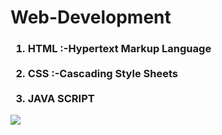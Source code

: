 # Web-Development

<h3>

<ol>

<li>HTML :-Hypertext Markup Language</li>
  <br>
<li>CSS :-Cascading Style Sheets</li>
  <br>
<li>JAVA SCRIPT</li>
  
</ol>
  
</h3>

<img src="https://www.elegantthemes.com/blog/wp-content/uploads/2018/12/top11.png" >

